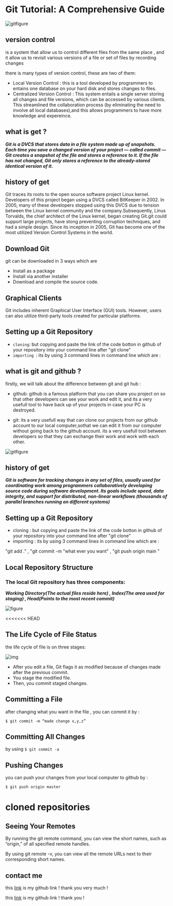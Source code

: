 # Git Tutorial: A Comprehensive Guide



![gitfigure](https://res.cloudinary.com/practicaldev/image/fetch/s--ShHSfi-a--/c_imagga_scale,f_auto,fl_progressive,h_900,q_auto,w_1600/https://cl.ly/1N2U2i2Z2C16/Image%25202018-04-11%2520at%252012.47.23%2520PM.png)


## version control
is a system that allow us to control different files from the same place , and it allow us to revisit various versions of a file or set of files by recording changes

there is many types of version control, these are two of them:

 * Local Version Control : this is a tool developed by programmers to entains one database on your hard disk and stores changes to files.
 * Centralized Version Control : This system entails a single server storing all changes and file versions, which can be accessed by various clients. This streamlined the collaboration process (by eliminating the need to involve all local databases),and this allows programmers to have more knowledge and expereince.

## what is get ?

***Git is a DVCS that stores data in a file system made up of snapshots. Each time you save a changed version of your project — called commit — Git creates a snapshot of the file and stores a reference to it. If the file has not changed, Git only stores a reference to the already-stored identical version of it.***

## history of get 
Git traces its roots to the open source software project Linux kernel. Developers of this project began using a DVCS called BitKeeper in 2002. In 2005, many of these developers stopped using this DVCS due to tension between the Linux kernel community and the company.Subsequently, Linus Torvalds, the chief architect of the Linux kernel, began creating Git.git could support large projects, have stong preventing corruption techniques, and had a simple design. Since its inception in 2005, Git has become one of the most utilized Version Control Systems in the world.

## Download Git

git can be downloaded in 3 ways which are 
 * Install as a package
 * Install via another installer
 * Download and compile the source code.

## Graphical Clients
Git includes inherent Graphical User Interface (GUI) tools. However, users can also utilize third-party tools created for particular platforms.


## Setting up a Git Repository
* `cloning`: but copying and paste the link of the code botton in github of your repository into your command line after "git clone"
* `importing `: its by using 3 command lines in command line which are :

## what is git and github ?

firstly, we will talk about the difference between git and git hub :

 * github: github is a famous platform that you can share you project on so that other developers can see your work and edit it, and its a very usefull tool to have back up of your projects in case your PC is destroyed.
 

* git: its a very usefull way that can clone our projects from our github account to our local computer,sothat we can edit it from our computer without going back to the github account. its a very usefull tool between developers so that they can exchange their work and work with each other.

![gitfigure](https://res.cloudinary.com/practicaldev/image/fetch/s--ShHSfi-a--/c_imagga_scale,f_auto,fl_progressive,h_900,q_auto,w_1600/https://cl.ly/1N2U2i2Z2C16/Image%25202018-04-11%2520at%252012.47.23%2520PM.png)

## history of get

***Git  is software for tracking changes in any set of files, usually used for coordinating work among programmers collaboratively developing source code during software development. Its goals include speed, data integrity, and support for distributed, non-linear workflows (thousands of parallel branches running on different systems)***

## Setting up a Git Repository
* cloning : but copying and paste the link of the code botton in github of your repository into your command line after "git clone"
* importing : its by using 3 command lines in command line which are :

"git add ." , "git commit -m "what ever you want" , "git push origin main "

## Local Repository Structure
### The local Git repository has three components:

***Working Directory(The actual files reside here) , Index(The area used for staging) , Head(Points to the most recent commit)***

![figure](https://blog.udemy.com/wp-content/uploads/2015/08/image036.png)

<<<<<<< HEAD
## The Life Cycle of File Status
the life cycle of file is on three stages: 

![img](https://blog.udemy.com/wp-content/uploads/2015/08/image006.png)


* After you edit a file, Git flags it as modified because of changes made after the previous commit.
* You stage the modified file.
* Then, you commit staged changes.

## Committing a File
 after changing what you want in the file , you can commit it by :

 `$ git commit -m “made change x,y,z”`

 ## Committing All Changes

 by using `$ git commit -a`
 
## Pushing Changes

you can push your changes from your local computer to github by :

`$ git push origin master`

# cloned repositories



## Seeing Your Remotes
By running the git remote command, you can view the short names, such as “origin,” of all specified remote handles.

By using git remote -v, you can view all the remote URLs next to their corresponding short names.
## contact me 

this [link](https://github.com/ahmadalrasheed) is my github link ! thank you very much !

this [link](https://github.com/ahmadalrasheed) is my github link ! thank you !



